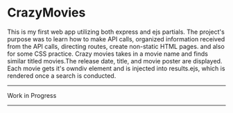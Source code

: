 # CrazyMovies
This is my first web app utilizing both express and ejs partials. The project's purpose was to learn how to make API calls, organized
information received from the API calls, directing routes, create non-static HTML pages. and also for some CSS practice. Crazy movies takes in a movie name and finds similar titled movies.The release date, title, and movie poster are displayed. Each movie gets it's owndiv element and is injected into results.ejs, which is rendered once a search is conducted.

****************
Work in Progress
****************
